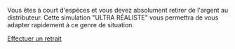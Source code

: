 Vous êtes à court d'espèces et vous devez absolument retirer de l'argent au distributeur.
Cette simulation "ULTRA RÉALISTE" vous permettra de vous adapter rapidement à ce genre de situation.

[Effectuer un retrait](https://ryan-rb.github.io/Distributeur-Automatique/Banque/MaBanqueEnLigne.html)
